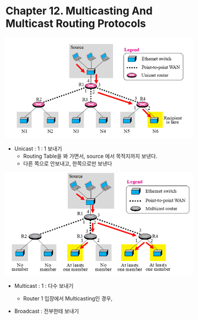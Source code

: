 # Chapter 12. Multicasting And Multicast Routing Protocols

<img src="images/CompNetwork_Ch12_1.png"/>

+ Unicast : 1 : 1 보내기
  - Routing Table을 봐 가면서, source 에서 목적지까지 보낸다. 
  - 다른 쪽으로 안보내고, 한쪽으로만 보낸다
  
<img src="images/CompNetwork_Ch12_2.png"/>  
  
+ Multicast : 1 : 다수 보내기
  - Router 1 입장에서 Multicasting인 경우, 

+ Broadcast : 전부한테 보내기

